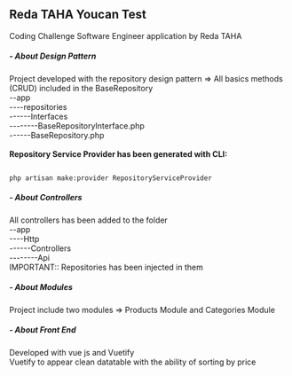 Reda TAHA Youcan Test
------------------------------------
Coding Challenge Software Engineer application by Reda TAHA

<h5>- About Design Pattern</h5>
Project developed with the repository design pattern
=> All basics methods (CRUD) included in the BaseRepository <br>
--app <br>
----repositories <br>
------Interfaces <br>
--------BaseRepositoryInterface.php <br>
------BaseRepository.php <br>
<br>
<strong>Repository Service Provider has been generated with CLI:</strong>
<pre><code>
php artisan make:provider RepositoryServiceProvider
</code></pre>

<h5>- About Controllers</h5>
All controllers has been added to the folder <br>
--app <br>
----Http <br>
------Controllers <br>
--------Api <br>
IMPORTANT:: Repositories has been injected in them

<h5>- About Modules</h5>
Project include two modules => Products Module and Categories Module

<h5>- About Front End</h5>
Developed with vue js and Vuetify <br>
Vuetify to appear clean datatable with the ability of sorting by price <br>

